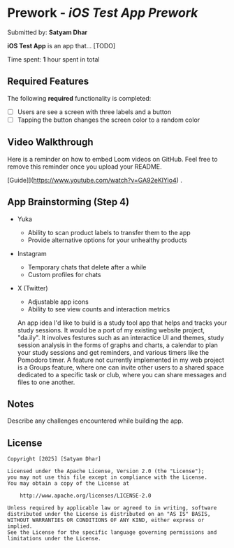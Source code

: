# Prework - *iOS Test App Prework*

Submitted by: **Satyam Dhar**

**iOS Test App** is an app that... [TODO] 

Time spent: **1** hour spent in total

## Required Features

The following **required** functionality is completed:

- [ ] Users are see a screen with three labels and a button
- [ ] Tapping the button changes the screen color to a random color
 
## Video Walkthrough

Here is a reminder on how to embed Loom videos on GitHub. Feel free to remove this reminder once you upload your README. 

[Guide]](https://www.youtube.com/watch?v=GA92eKlYio4) .

## App Brainstorming (Step 4)
- Yuka
  - Ability to scan product labels to transfer them to the app
  - Provide alternative options for your unhealthy products
- Instagram
  - Temporary chats that delete after a while
  - Custom profiles for chats
- X (Twitter)
  - Adjustable app icons
  - Ability to see view counts and interaction metrics
 
  An app idea I'd like to build is a study tool app that helps and tracks your study sessions. It would be a port of my existing website project, "da.ily".
  It involves festures such as an interactice UI and themes, study session analysis in the forms of graphs and charts, a calendar to plan your study sessions and
  get reminders, and various timers like the Pomodoro timer. A feature not currently implemented in my web project is a Groups feature, where one can invite
  other users to a shared space dedicated to a specific task or club, where you can share messages and files to one another.

## Notes

Describe any challenges encountered while building the app.

## License

    Copyright [2025] [Satyam Dhar]

    Licensed under the Apache License, Version 2.0 (the "License");
    you may not use this file except in compliance with the License.
    You may obtain a copy of the License at

        http://www.apache.org/licenses/LICENSE-2.0

    Unless required by applicable law or agreed to in writing, software
    distributed under the License is distributed on an "AS IS" BASIS,
    WITHOUT WARRANTIES OR CONDITIONS OF ANY KIND, either express or implied.
    See the License for the specific language governing permissions and
    limitations under the License.
